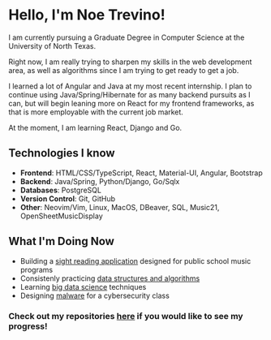 # Hello, I'm Noe Trevino!

I am currently pursuing a Graduate Degree in Computer Science at the University of North Texas. 

Right now, I am really trying to sharpen my skills in the web development area, as well as algorithms since I am trying to get ready to get a job. 

I learned a lot of Angular and Java at my most recent internship. I plan to continue using Java/Spring/Hibernate for as many backend pursuits as I can, but will begin leaning more on React for my frontend frameworks, as that is more employable with the current job market.

At the moment, I am learning React, Django and Go.

## Technologies I know
- **Frontend**: HTML/CSS/TypeScript, React, Material-UI, Angular, Bootstrap
- **Backend**: Java/Spring, Python/Django, Go/Sqlx
- **Databases**: PostgreSQL
- **Version Control**: Git, GitHub
- **Other**: Neovim/Vim, Linux, MacOS, DBeaver, SQL, Music21, OpenSheetMusicDisplay

## What I'm Doing Now
- Building a [sight reading application](https://github.com/TheNoeTrevino/tremolo) designed for public school music programs
- Consistenly practicing [data structures and algorithms](https://github.com/TheNoeTrevino/ds-and-algos)
- Learning [big data science](https://github.com/TheNoeTrevino/school-assignments/tree/main/school/big-data-science) techniques
- Designing [malware](https://github.com/TheNoeTrevino/no-hope) for a cybersecurity class

### Check out my repositories [here](https://github.com/TheNoeTrevino?tab=repositories) if you would like to see my progress!

<!---
## 💬 Let's Connect!
Feel free to reach out if you want to collaborate on projects or discuss anything related to web development and computer science!

[![LinkedIn](https://img.shields.io/badge/LinkedIn-Connect-blue)](https://www.linkedin.com/in/your-linkedin/) [![Email](https://img.shields.io/badge/Email-Contact-red)](mailto:your-email@example.com)


TheNoeTrevino/TheNoeTrevino is a ✨ special ✨ repository because its `README.md` (this file) appears on your GitHub profile.
You can click the Preview link to take a look at your changes.
--->

